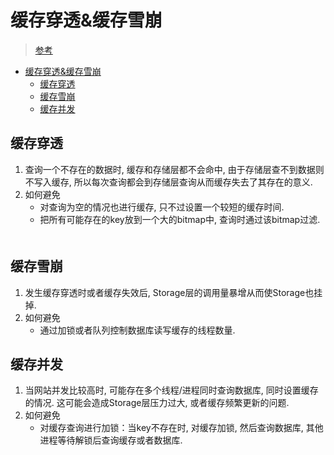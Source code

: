 # 缓存穿透&缓存雪崩
> [参考](https://segmentfault.com/a/1190000005886009)

<!-- TOC -->

- [缓存穿透&缓存雪崩](#缓存穿透缓存雪崩)
    - [缓存穿透](#缓存穿透)
    - [缓存雪崩](#缓存雪崩)
    - [缓存并发](#缓存并发)

<!-- /TOC -->

## 缓存穿透
1. 查询一个不存在的数据时, 缓存和存储层都不会命中, 由于存储层查不到数据则不写入缓存, 所以每次查询都会到存储层查询从而缓存失去了其存在的意义. 
2. 如何避免
    - 对查询为空的情况也进行缓存, 只不过设置一个较短的缓存时间. 
    - 把所有可能存在的key放到一个大的bitmap中, 查询时通过该bitmap过滤. 
    　　
## 缓存雪崩
1. 发生缓存穿透时或者缓存失效后, Storage层的调用量暴增从而使Storage也挂掉. 
2. 如何避免
    - 通过加锁或者队列控制数据库读写缓存的线程数量. 

## 缓存并发
1. 当网站并发比较高时, 可能存在多个线程/进程同时查询数据库, 同时设置缓存的情况. 这可能会造成Storage层压力过大, 或者缓存频繁更新的问题. 
2. 如何避免
    - 对缓存查询进行加锁：当key不存在时, 对缓存加锁, 然后查询数据库, 其他进程等待解锁后查询缓存或者数据库. 